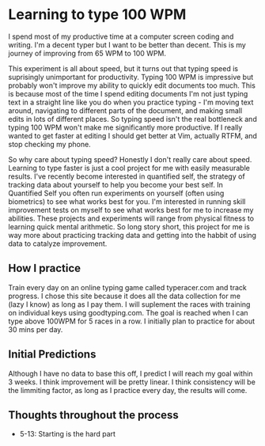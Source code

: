 # Learning to type 100 WPM

I spend most of my productive time at a computer screen coding and writing.
I'm a decent typer but I want to be better than decent.
This is my journey of improving from 65 WPM to 100 WPM.

This experiment is all about speed, but it turns out that typing speed is suprisingly unimportant for productivity.
Typing 100 WPM is impressive but probably won't improve my ability to quickly edit documents too much.
This is because most of the time I spend editing documents I'm not just typing text in a straight line like you do when you practice typing -
I'm moving text around, navigating to different parts of the document, and making small edits in lots of different places.
So typing speed isn't the real bottleneck and typing 100 WPM won't make me significantly more productive.
If I really wanted to get faster at editing I should get better at Vim, actually RTFM, and stop checking my phone.

So why care about typing speed?
Honestly I don't really care about speed.
Learning to type faster is just a cool project for me with easily measurable results.
I've recently become  interested in quantified self, the strategy of tracking data about yourself to help you become your best self.
In Quantified Self you often run experiments on yourself (often using biometrics) to see what works best for you.
I'm interested in running skill improvement tests on myself to see what works best for me to increase my abilities.
These projects and experiments will range from physical fitness to learning quick mental arithmetic.
So long story short, this project for me is way more about practicing tracking data and getting into the habbit of using data to catalyze improvement.

## How I practice

Train every day on an online typing game called typeracer.com and track progress.
I chose this site because it does all the data collection for me (lazy I know) as long as I pay them.
I will suplement the races with training on individual keys using goodtyping.com.
The goal is reached when I can type above 100WPM for 5 races in a row.
I initially plan to practice for about 30 mins per day.

## Initial Predictions

Although I have no data to base this off, I predict I will reach my goal within 3 weeks.
I think improvement will be pretty linear.
I think consistency will be the limmiting factor, as long as I practice every day, the results will come.

## Thoughts throughout the process

- 5-13: Starting is the hard part
